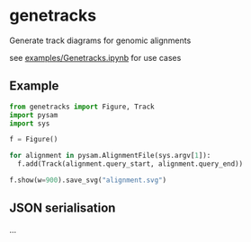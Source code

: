# genetracks
Generate track diagrams for genomic alignments

see [examples/Genetracks.ipynb](examples/Genetracks.ipynb) for use cases

## Example

```python
from genetracks import Figure, Track
import pysam
import sys

f = Figure()

for alignment in pysam.AlignmentFile(sys.argv[1]):
  f.add(Track(alignment.query_start, alignment.query_end))

f.show(w=900).save_svg("alignment.svg")
```

## JSON serialisation

...
